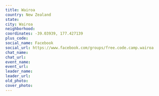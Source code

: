 ```yaml
---
title: Wairoa
country: New Zealand
state: 
city: Wairoa
neighborhood: 
coordinates: -39.03939, 177.427139
plus_code:
social_name: Facebook
social_url: https://www.facebook.com/groups/free.code.camp.wairoa
chat_name:
chat_url:
event_name:
event_url:
leader_name:
leader_url:
old_photo: 
cover_photo:
---
```

